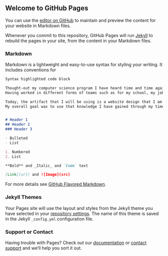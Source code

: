 ## Welcome to GitHub Pages

You can use the [editor on GitHub](https://github.com/marquis2013/marquis2013.github.io/edit/main/index.md) to maintain and preview the content for your website in Markdown files.

Whenever you commit to this repository, GitHub Pages will run [Jekyll](https://jekyllrb.com/) to rebuild the pages in your site, from the content in your Markdown files.

### Markdown

Markdown is a lightweight and easy-to-use syntax for styling your writing. It includes conventions for

```markdown
Syntax highlighted code block

Thought-out my computer science program I have heard time and time again how important it was to keep your work, software, and data neat and organized. This was not just for the programmer’s own benefit but for the benefit of the team. Now matter what form of coding or computer science you need up doing these core components are always the same. 
Having worked in different forms of teams such as for my school, my jobs, or my personal projects I have always thought that organized is key. For if the project it well organized and understandable than any programmer should have the ability to come into the project and find what they need and work on the project without much of a hassle. I believe that a good strength of mine is problem solving. When it comes to memorizing code and terms, but I am good at researching and finding the solutions for my problems. If one way can’t be done, I look for other ways that can be just as good or even better than the way that won’t suffice.  

Today, the artifact that I will be using is a website design that I am created in my website design class. It is a HTML code creating a decorative cup online store. It was created about 2 month ago in my previous class. I selected this item because I felt a real desire to improve my skills in HTML programing and felt a talent for it through the class. I truly like working on the project and I wanted to do more than the class wanted me to actually do. Since this ePortfolio is to show off our talents I decided to showcase something I actually like to do. I believe the whole artifact shows my skills, it shows how I’m able to come up with creative ideas and create it from scratch. I’m even to look at other ideas and transform them into something new. The class was only meant to create a design for the website, but I want to make the website as fully functional as I can. Adding a working database and cart system which will involve other forms of coding. 
My overall goal was to use that knowledge I have gained through my time here at the university to build the working website. After getting everything working and completed, I would have to say that honestly the website isn’t 100% fully functional. I reached my goals for this project but things like a more advanced shopping cart that able to take you to a buying window and even the process to buy are steps that would require a lot more time on my end. 


# Header 1
## Header 2
### Header 3

- Bulleted
- List

1. Numbered
2. List

**Bold** and _Italic_ and `Code` text

[Link](url) and ![Image](src)
```

For more details see [GitHub Flavored Markdown](https://guides.github.com/features/mastering-markdown/).

### Jekyll Themes

Your Pages site will use the layout and styles from the Jekyll theme you have selected in your [repository settings](https://github.com/marquis2013/marquis2013.github.io/settings). The name of this theme is saved in the Jekyll `_config.yml` configuration file.

### Support or Contact

Having trouble with Pages? Check out our [documentation](https://docs.github.com/categories/github-pages-basics/) or [contact support](https://github.com/contact) and we’ll help you sort it out.
